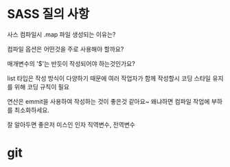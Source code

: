 # SASS 질의 사항

사스 컴파일시 .map 파일 생성되는 이유는?

컴파일 옵션은 어떤것을 주로 사용해야 할까요?

매개변수의 '$'는 반듯이 작성되어야 하는것인가요?

list 타입은 작성 방식이 다양하기 때문에 여러 작업자가 함께 작성할시 코딩 스타일 유지를 위해 코딩 규칙이 필요

연산은 emmit을 사용하여 작성하는 것이 좋은것 같아요~ 왜냐하면 컴파일 작업에 부하를 최소화하세요.


잘 알아두면 좋은저
미스인 인자
직역변수, 전역변수

# git

